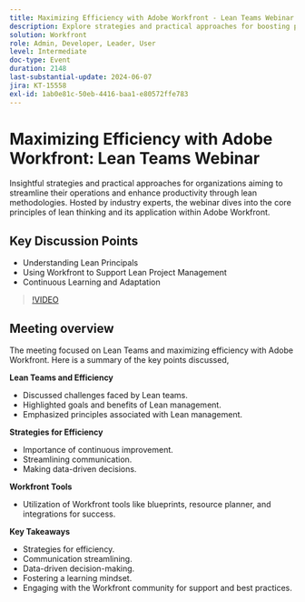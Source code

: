 ```yaml
---
title: Maximizing Efficiency with Adobe Workfront - Lean Teams Webinar
description: Explore strategies and practical approaches for boosting productivity and streamlining operations using lean methodologies with Adobe Workfront, presented by industry experts.
solution: Workfront
role: Admin, Developer, Leader, User
level: Intermediate
doc-type: Event
duration: 2148
last-substantial-update: 2024-06-07
jira: KT-15558
exl-id: 1ab0e81c-50eb-4416-baa1-e80572ffe783
---
```

# Maximizing Efficiency with Adobe Workfront: Lean Teams Webinar

Insightful strategies and practical approaches for organizations aiming to streamline their operations and enhance productivity through lean methodologies. Hosted by industry experts, the webinar dives into the core principles of lean thinking and its application within Adobe Workfront.

## Key Discussion Points

* Understanding Lean Principals
* Using Workfront to Support Lean Project Management
* Continuous Learning and Adaptation

>[!VIDEO](https://video.tv.adobe.com/v/3429287/?learn=on)

## Meeting overview

The meeting focused on Lean Teams and maximizing efficiency with Adobe Workfront. Here is a summary of the key points discussed,

**Lean Teams and Efficiency**

* Discussed challenges faced by Lean teams. 
* Highlighted goals and benefits of Lean management. 
* Emphasized principles associated with Lean management. 

**Strategies for Efficiency**

* Importance of continuous improvement.
* Streamlining communication.
* Making data-driven decisions.

**Workfront Tools**

* Utilization of Workfront tools like blueprints, resource planner, and integrations for success. 

**Key Takeaways**

* Strategies for efficiency.
* Communication streamlining.
* Data-driven decision-making.
* Fostering a learning mindset.
* Engaging with the Workfront community for support and best practices.
